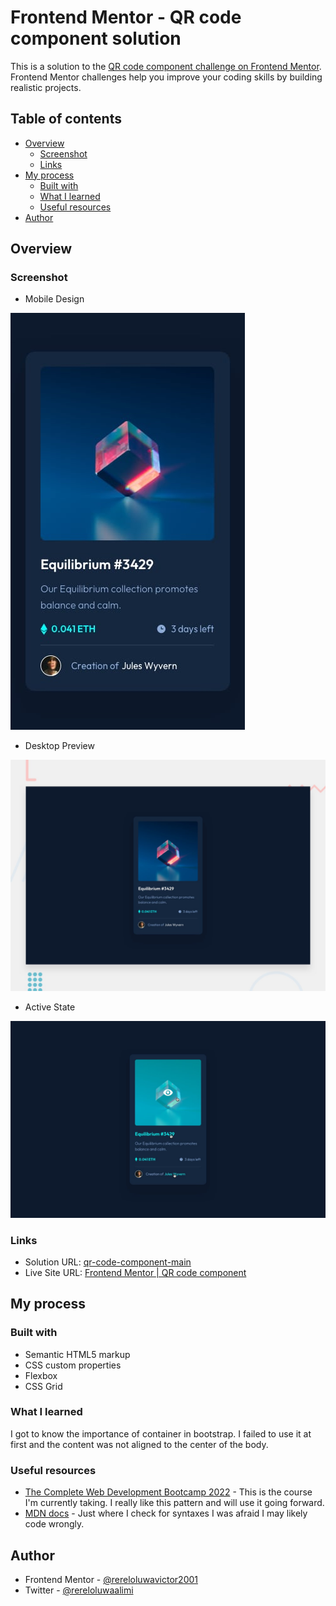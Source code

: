 # Frontend Mentor - QR code component solution

This is a solution to the [QR code component challenge on Frontend Mentor](https://www.frontendmentor.io/challenges/qr-code-component-iux_sIO_H). Frontend Mentor challenges help you improve your coding skills by building realistic projects. 

## Table of contents

- [Overview](#overview)
  - [Screenshot](#screenshot)
  - [Links](#links)
- [My process](#my-process)
  - [Built with](#built-with)
  - [What I learned](#what-i-learned)
  - [Useful resources](#useful-resources)
- [Author](#author)



## Overview

### Screenshot

- Mobile Design

![mobile design](https://github.com/rereloluwavictor2001/qr-code-component-main/blob/main/design/mobile-design.jpg)

- Desktop Preview

![desktop preview](https://github.com/rereloluwavictor2001/qr-code-component-main/blob/main/design/desktop-preview.jpg)

- Active State

![active state](https://github.com/rereloluwavictor2001/qr-code-component-main/blob/main/design/active-states.jpg)

### Links

- Solution URL: [qr-code-component-main](https://github.com/rereloluwavictor2001/qr-code-component-main)
- Live Site URL: [Frontend Mentor | QR code component](https://rereloluwavictor2001.github.io/qr-code-component-main/)

## My process

### Built with

- Semantic HTML5 markup
- CSS custom properties
- Flexbox
- CSS Grid

### What I learned

I got to know the importance of container in bootstrap. I failed to use it at first and the content was not aligned to the center of the body.

### Useful resources

- [The Complete Web Development Bootcamp 2022](https://www.udemy.com/course/the-complete-web-development-bootcamp/learn/lecture/12374120?start=0#search) - This is the course I'm currently taking. I really like this pattern and will use it going forward.
- [MDN docs](https://developer.mozilla.org/en-US/docs/) - Just where I check for syntaxes I was afraid I may likely code wrongly.


## Author

- Frontend Mentor - [@rereloluwavictor2001](https://www.frontendmentor.io/profile/rereloluwavictor2001)
- Twitter - [@rereloluwaalimi](https://www.twitter.com/rereloluwaalimi)


